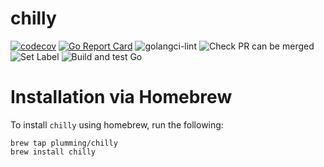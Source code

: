 # chilly

[![codecov](https://codecov.io/gh/plumming/chilly/branch/master/graph/badge.svg)](https://codecov.io/gh/plumming/chilly)
[![Go Report Card](https://goreportcard.com/badge/github.com/plumming/chilly)](https://goreportcard.com/report/github.com/plumming/chilly)
![golangci-lint](https://github.com/plumming/chilly/workflows/golangci-lint/badge.svg)
![Check PR can be merged](https://github.com/plumming/chilly/workflows/Check%20PR%20can%20be%20merged/badge.svg)
![Set Label](https://github.com/plumming/chilly/workflows/Set%20Label/badge.svg)
![Build and test Go](https://github.com/plumming/chilly/workflows/Build%20and%20test%20Go/badge.svg)

# Installation via Homebrew

To install `chilly` using homebrew, run the following:

```
brew tap plumming/chilly
brew install chilly
```
